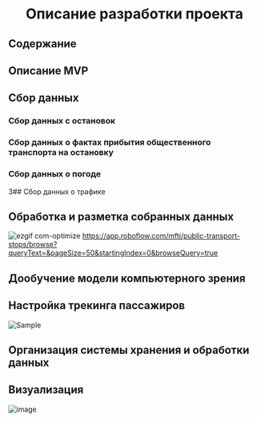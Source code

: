 <div align="center"> <h1><b>Описание разработки проекта</b></h1></div>

## Содержание
## Описание MVP
## Сбор данных
### Сбор данных с остановок
### Сбор данных о фактах прибытия общественного транспорта на остановку
### Сбор данных о погоде
3## Сбор данных о трафике
## Обработка и разметка собранных данных
![ezgif com-optimize](https://github.com/user-attachments/assets/aa6e67ee-0007-4790-b321-23bca3d8ee64)
https://app.roboflow.com/mfti/public-transport-stops/browse?queryText=&pageSize=50&startingIndex=0&browseQuery=true
## Дообучение модели компьютерного зрения
## Настройка трекинга пассажиров
![Sample](https://github.com/user-attachments/assets/69770a81-ac55-447d-98b7-a4629a33de3d)
## Организация системы хранения и обработки данных
## Визуализация
![image](https://github.com/user-attachments/assets/0d43cf30-c875-46ff-bd7c-740d0112e78e)

